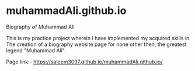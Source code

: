# muhammadAli.github.io
Biography of Muhammad Ali


This is my practice project wherein I have implemented my acquired skills in 
The creation of a biography website page for none other then, the greatest legend "Muhammad Ali".

Page link:- https://saleem3097.github.io/muhammadAli.github.io/
